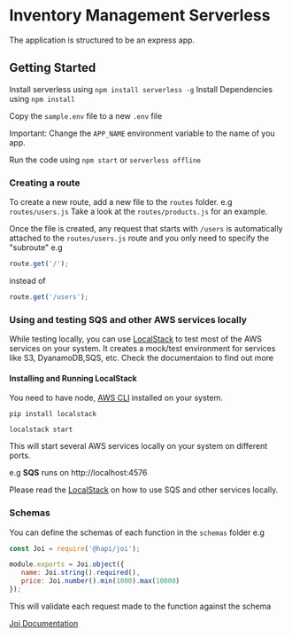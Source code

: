 # Inventory Management Serverless
The application is structured to be an express app.

## Getting Started
Install serverless using `npm install serverless -g`
Install Dependencies using `npm install`

Copy the `sample.env` file to a new `.env` file

Important: Change the `APP_NAME` environment variable to the name of you app.


Run the code using `npm start` or `serverless offline`
### Creating a route
To create a new route, add a new file to the `routes` folder. e.g `routes/users.js`
Take a look at the `routes/products.js` for an example.

Once the file is created, any request that starts with `/users` is automatically attached to the `routes/users.js` route and you only need to specify the "subroute" e.g
```javascript
route.get('/');
```
instead of 
```javascript
route.get('/users');
```

### Using and testing SQS and other AWS services locally
While testing locally, you can use [LocalStack](https://github.com/localstack/localstack) to test most of the AWS services on your system.
It creates a mock/test environment for services like S3, DyanamoDB,SQS, etc. Check the documentaion to find out more

#### Installing and Running LocalStack
You need to have node, [AWS CLI](https://docs.aws.amazon.com/cli/latest/userguide/cli-chap-install.html) installed on your system.

`pip install localstack`

`localstack start`

This will start several AWS services locally on your system on different ports.

e.g **SQS** runs on http://localhost:4576

Please read the [LocalStack](https://github.com/localstack/localstack) on how to use SQS and other services locally.

### Schemas
You can define the schemas of each function in the `schemas` folder
e.g
```javascript
const Joi = require('@hapi/joi');

module.exports = Joi.object({
   name: Joi.string().required(),
   price: Joi.number().min(1000).max(10000)
});
```
This will validate each request made to the function against the schema

[Joi Documentation](https://hapi.dev/family/joi/?v=16.1.7)

